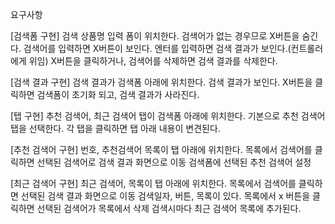 요구사항

[검색폼 구현]
검색 상품명 입력 폼이 위치한다. 검색어가 없는 경우므로 X버튼을 숨긴다.
검색어를 입력하면 X버튼이 보인다.
엔터를 입력하면 검색 결과가 보인다.(컨트롤러에게 위임)
X버튼을 클릭하거나, 검색어를 삭제하면 검색 결과를 삭제한다.

[검색 결과 구현]
검색 결과가 검색폼 아래에 위치한다.
검색 결과가 보인다.
X버튼을 클릭하면 검색폼이 초기화 되고, 검색 결과가 사라진다.

[탭 구현]
추천 검색어, 최근 검색어 탭이 검색폼 아래에 위치한다.
기본으로 추천 검색어 탭을 선택한다.
각 탭을 클릭하면 탭 아래 내용이 변견된다.

[추천 검색어 구현]
번호, 추천검색어 목록이 탭 아래에 위치한다.
목록에서 검색어를 클릭하면 선택된 검색어로 검색 결과 화면으로 이동
검색폼에 선택된 추천 검색어 설정

[최근 검색어 구현]
최근 검색어, 목록이 탭 아래에 위치한다.
목록에서 검색어를 클릭하면 선택된 검색 결과 화면으로 이동
검색일자, 버튼, 목록이 있다.
목록에서 x 버튼을 클릭하면 선택된 검색어가 목록에서 삭제
검색시마다 최근 검색어 목록에 추가된다.

